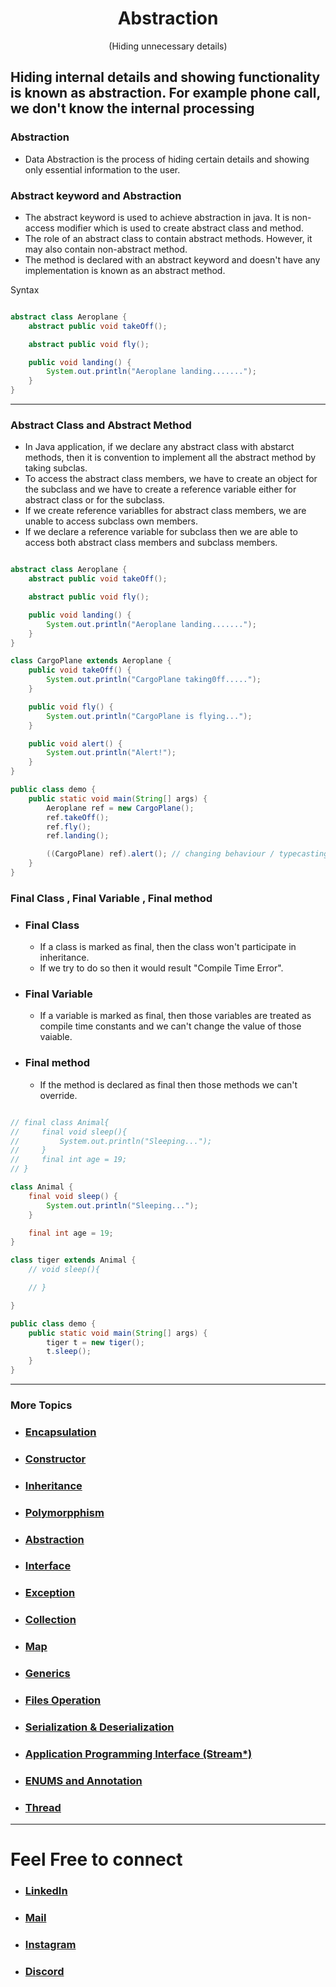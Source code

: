 <h1 align="center" > Abstraction </h1>
<p align="center" > (Hiding unnecessary details) </p>

## Hiding internal details and showing functionality is known as abstraction. For example phone call, we don't know the internal processing

### Abstraction
+ Data Abstraction is the process of hiding certain details and showing only essential information to the user.

### Abstract keyword and Abstraction
+ The abstract keyword is used to achieve abstraction in java. It is non-access modifier which is used to create abstract class and method.
+ The role of an abstract class to contain abstract methods. However, it may also contain non-abstract method.
+ The method is declared with an abstract keyword and doesn't have any implementation is known as an abstract method.

Syntax

```java

abstract class Aeroplane {
    abstract public void takeOff();

    abstract public void fly();

    public void landing() {
        System.out.println("Aeroplane landing.......");
    }
}

```


---

### Abstract Class and Abstract Method

+ In Java application, if we declare any abstract class with abstarct methods, then it is convention to implement all the abstract method by taking subclas.
+ To access the abstract class members, we have to create an object for the subclass and we have to create a reference variable either for abstract class or for the subclass.
+ If we create reference variablles for abstract class members, we are unable to access subclass own members.
+ If we declare a reference variable for subclass then we are able to access both abstract class members and subclass members.

```java

abstract class Aeroplane {
    abstract public void takeOff();

    abstract public void fly();

    public void landing() {
        System.out.println("Aeroplane landing.......");
    }
}

class CargoPlane extends Aeroplane {
    public void takeOff() {
        System.out.println("CargoPlane taking0ff.....");
    }

    public void fly() {
        System.out.println("CargoPlane is flying...");
    }

    public void alert() {
        System.out.println("Alert!");
    }
}

public class demo {
    public static void main(String[] args) {
        Aeroplane ref = new CargoPlane();
        ref.takeOff();
        ref.fly();
        ref.landing();

        ((CargoPlane) ref).alert(); // changing behaviour / typecasting because alert method is not present in parent class
    }
}

```

### Final Class , Final Variable , Final method

+ ### Final Class
    + If a class is marked as final, then the class won't participate in inheritance.
    + If we try to do so then it would result "Compile Time Error". 
+ ### Final Variable
    + If a variable is marked as final, then those variables are treated as compile time constants and we can't  change the value of those vaiable.
+ ### Final method
    + If the method is declared as final then those methods we can't override.

```java

// final class Animal{
//     final void sleep(){
//         System.out.println("Sleeping...");
//     }
//     final int age = 19;
// }

class Animal {
    final void sleep() {
        System.out.println("Sleeping...");
    }

    final int age = 19;
}

class tiger extends Animal {
    // void sleep(){

    // }

}

public class demo {
    public static void main(String[] args) {
        tiger t = new tiger();
        t.sleep();
    }
}

```

***


### More Topics

+ ### [Encapsulation](https://github.com/saurabhbahadur/java-prep/blob/main/Encapsulation.md)
+ ###  [Constructor](https://github.com/saurabhbahadur/java-prep/blob/main/Constructor.md)
+ ###  [Inheritance](https://github.com/saurabhbahadur/java-prep/blob/main/Inheritance.md)
+ ###  [Polymorpphism](https://github.com/saurabhbahadur/java-prep/blob/main/Polymorphism.md)
+ ###  [Abstraction](https://github.com/saurabhbahadur/java-prep/blob/main/Abstraction.md)
+ ###  [Interface](https://github.com/saurabhbahadur/java-prep/blob/main/Interface.md)
+ ###  [Exception](https://github.com/saurabhbahadur/java-prep/blob/main/Exception.md)
+ ###  [Collection](https://github.com/saurabhbahadur/java-prep/blob/main/Collection.md)
+ ### [Map](https://github.com/saurabhbahadur/java-prep/blob/main/Map.md)
+ ###  [Generics](https://github.com/saurabhbahadur/java-prep/blob/main/Generics.md)
+ ###  [Files Operation](https://github.com/saurabhbahadur/java-prep/blob/main/FilesOperation.md)
+ ### [Serialization & Deserialization](https://github.com/saurabhbahadur/java-prep/blob/main/Serialization%20%26%20Deserialization.md)
+ ###  [Application Programming Interface (Stream*)](https://github.com/saurabhbahadur/java-prep/blob/main/API.md)
+ ###  [ENUMS and Annotation](https://github.com/saurabhbahadur/java-prep/blob/main/Enums%20%26%20Annotations.md)
+ ###  [Thread](https://github.com/saurabhbahadur/java-prep/blob/main/Thread.md)


***

# Feel Free to connect
+ ### [LinkedIn](https://www.linkedin.com/in/saurabhbahadur) 
+ ### [Mail](mailto:singhsaurabhbahadur@gmail.com)
+ ### [Instagram](https://www.instagram.com/saurabhbahadur_)
+ ### [Discord](https://discord.gg/aQR27Bg7de)



